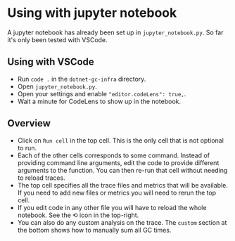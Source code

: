 # Using with jupyter notebook

A jupyter notebook has already been set up in `jupyter_notebook.py`. So far it's only been tested with VSCode.


## Using with VSCode

* Run `code .` in the `dotnet-gc-infra` directory.
* Open `jupyter_notebook.py`.
* Open your settings and enable `"editor.codeLens": true,`.
* Wait a minute for CodeLens to show up in the notebook.


## Overview

* Click on `Run cell` in the top cell. This is the only cell that is not optional to run.
* Each of the other cells corresponds to some command.
  Instead of providing command line arguments, edit the code to provide different arguments to the function.
  You can then re-run that cell without needing to reload traces.
* The top cell specifies all the trace files and metrics that will be available.
  If you need to add new files or metrics you will need to rerun the top cell.
* If you edit code in any other file you will have to reload the whole notebook.
  See the ⟲ icon in the top-right.
* You can also do any custom analysis on the trace. The `custom` section at the bottom shows how to manually sum all GC times.
